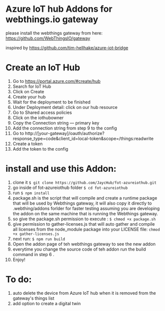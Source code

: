 # Azure IoT hub Addons for webthings.io gateway 
please install the webthings gateway from here: https://github.com/WebThingsIO/gateway

inspired by https://github.com/tim-hellhake/azure-iot-bridge 

# Create an IoT Hub
1. Go to https://portal.azure.com/#create/hub
2. Search for IoT Hub
3. Click on Create
4. Create your hub
5. Wait for the deployment to be finished
6. Under Deployment detail: click on our hub resource
7. Go to Shared access policies
8. Click on the iothubowner
9. Copy the Connection string — primary key
10. Add the connection string from step 9 to the config
11. Go to http://[your-gateway]/oauth/authorize?response_type=code&client_id=local-token&scope=/things:readwrite
12. Create a token
13. Add the token to the config

# install and use this Addon:
1. clone it `$ git clone https://github.com/JaycHub/fot-azureiothub.git`
2. go inside of fot-azureiothub folder `$ cd fot-azureiothub`
3. run `$ npm install`
4. package.sh is the script that will compile and create a runtime package that will be used by Webthings gateway, it will also copy it directly to .webthing/addons forlder for faster testing assuming you are developing the addon on the same machine that is running the Webthings gateway.
5. so give the package.sh permission to execute : `$ chmod +x package.sh`
6. give permission to gather-licenses.js that will auto gather and compile all licenses from the node_module package into your LICENSE file: `chmod +x gather-licenses.js`
7. next run: `$ npm run build`
8. Open the addon page of teh webthings gateway to see the new addon
9. everytime you change the source code of teh addon run the build command in step 6 .
10. Enjoy!

# To do:
1. auto delete the device from Azure IoT hub when it is removed from the gateway's things list
2. add option to create a digital twin
